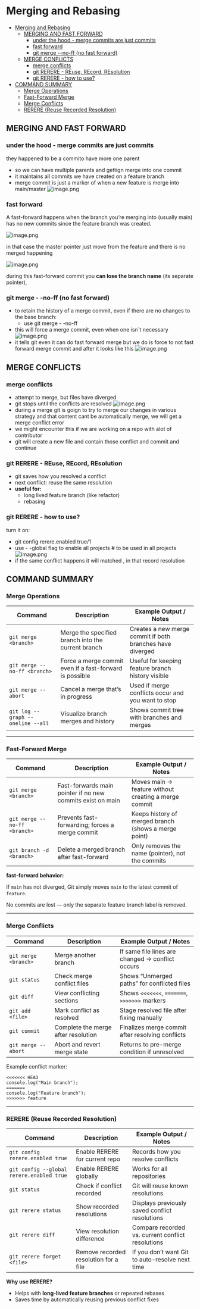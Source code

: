 # Merging and Rebasing

- [Merging and Rebasing](#merging-and-rebasing)
  - [MERGING AND FAST FORWARD](#merging-and-fast-forward)
    - [under the hood - merge commits are just commits](#under-the-hood---merge-commits-are-just-commits)
    - [fast forward](#fast-forward)
    - [git merge --no-ff (no fast forward)](#git-merge---no-ff-no-fast-forward)
  - [MERGE CONFLICTS](#merge-conflicts)
    - [merge conflicts](#merge-conflicts-1)
    - [git RERERE - REuse, REcord, REsolution](#git-rerere---reuse-record-resolution)
    - [git RERERE - how to use?](#git-rerere---how-to-use)
- [COMMAND SUMMARY](#command-summary)
  - [Merge Operations](#merge-operations)
  - [Fast-Forward Merge](#fast-forward-merge)
  - [Merge Conflicts](#merge-conflicts-2)
  - [RERERE (Reuse Recorded Resolution)](#rerere-reuse-recorded-resolution)

## MERGING AND FAST FORWARD

### under the hood - merge commits are just commits

they happened to be a commito have more one parent

- so we can have multiple parents and gettign merge into one commit
- it maintains all commits we have created on a feature branch
- merge commit is just a marker of when a new feature is merge into main/master
  ![image.png](attachment:a0d71578-092a-47cb-b2e4-571f779b06c5:image.png)

### fast forward

A fast-forward happens when the branch you’re merging into (usually main)
has no new commits since the feature branch was created.

![image.png](attachment:a3ec1347-3e5f-4195-84d5-f4e760afa3ee:image.png)

in that case the master pointer just move from the feature and there is no merged happening

![image.png](attachment:79425018-e565-4269-b55c-df23fe7c9d34:image.png)

during this fast-forward commit you **can lose the branch name** (its separate pointer),

### git merge - -no-ff (no fast forward)

- to retain the history of a merge commit, even if there are no changes to the base branch:
  - use git merge - -no-ff
- this will force a merge commit, even when one isn`t necessary
  ![image.png](attachment:a897f996-c96a-48f8-9a7d-6fb5b66cb45d:image.png)
- it tells git even it can do fast forward merge but we do is force to not fast forward merge commit and after it looks like this
  ![image.png](attachment:09e7da8e-c2b2-496d-afab-2f98ea63c566:image.png)

## MERGE CONFLICTS

### merge conflicts

- attempt to merge, but files have diverged
- git stops until the conflicts are resolved
  ![image.png](attachment:df669d96-cef6-40f6-aa94-6cd14a84fad9:image.png)
- during a merge git is goign to try to merge our changes in various strategy and that content cant be automatically merge, we will get a merge conflict error
- we might encounter this if we are working on a repo with alot of contributor
- git will create a new file and contain those conflict and commit and continue

### git RERERE - REuse, REcord, REsolution

- git saves how you resolved a conflict
- next conflict: reuse the same resolution
- **useful for:**
  - long lived feature branch (like refactor)
  - rebasing

### git RERERE - how to use?

turn it on:

- git config rerere.enabled true/1
- use - -global flag to enable all projects # to be used in all projects
  ![image.png](attachment:04a81389-4db9-4eac-ab1c-4efbd64f966c:image.png)
- if the same conflict happens it will matched , in that record resolution

## COMMAND SUMMARY

### Merge Operations

| Command                           | Description                                             | Example Output / Notes                                    |
| --------------------------------- | ------------------------------------------------------- | --------------------------------------------------------- |
| `git merge <branch>`              | Merge the specified branch into the current branch      | Creates a new merge commit if both branches have diverged |
| `git merge --no-ff <branch>`      | Force a merge commit even if a fast-forward is possible | Useful for keeping feature branch history visible         |
| `git merge --abort`               | Cancel a merge that’s in progress                       | Used if merge conflicts occur and you want to stop        |
| `git log --graph --oneline --all` | Visualize branch merges and history                     | Shows commit tree with branches and merges                |

---

### Fast-Forward Merge

| Command                      | Description                                                | Example Output / Notes                               |
| ---------------------------- | ---------------------------------------------------------- | ---------------------------------------------------- |
| `git merge <branch>`         | Fast-forwards main pointer if no new commits exist on main | Moves main → feature without creating a merge commit |
| `git merge --no-ff <branch>` | Prevents fast-forwarding; forces a merge commit            | Keeps history of merged branch (shows a merge point) |
| `git branch -d <branch>`     | Delete a merged branch after fast-forward                  | Only removes the name (pointer), not the commits     |

**fast-forward behavior:**

If `main` has not diverged, Git simply moves `main` to the latest commit of `feature`.

No commits are lost — only the separate feature branch label is removed.

---

### Merge Conflicts

| Command              | Description                         | Example Output / Notes                           |
| -------------------- | ----------------------------------- | ------------------------------------------------ |
| `git merge <branch>` | Merge another branch                | If same file lines are changed → conflict occurs |
| `git status`         | Check merge conflict files          | Shows “Unmerged paths” for conflicted files      |
| `git diff`           | View conflicting sections           | Shows `<<<<<<<`, `=======`, `>>>>>>>` markers    |
| `git add <file>`     | Mark conflict as resolved           | Stage resolved file after fixing manually        |
| `git commit`         | Complete the merge after resolution | Finalizes merge commit after resolving conflicts |
| `git merge --abort`  | Abort and revert merge state        | Returns to pre-merge condition if unresolved     |

Example conflict marker:

```
<<<<<<< HEAD
console.log("Main branch");
=======
console.log("Feature branch");
>>>>>>> feature

```

---

### RERERE (Reuse Recorded Resolution)

| Command                                   | Description                           | Example Output / Notes                            |
| ----------------------------------------- | ------------------------------------- | ------------------------------------------------- |
| `git config rerere.enabled true`          | Enable RERERE for current repo        | Records how you resolve conflicts                 |
| `git config --global rerere.enabled true` | Enable RERERE globally                | Works for all repositories                        |
| `git status`                              | Check if conflict recorded            | Git will reuse known resolutions                  |
| `git rerere status`                       | Show recorded resolutions             | Displays previously saved conflict resolutions    |
| `git rerere diff`                         | View resolution difference            | Compare recorded vs. current conflict resolutions |
| `git rerere forget <file>`                | Remove recorded resolution for a file | If you don’t want Git to auto-resolve next time   |

**Why use RERERE?**

- Helps with **long-lived feature branches** or repeated rebases
- Saves time by automatically reusing previous conflict fixes
